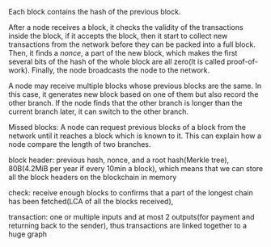 Each block contains the hash of the previous block.

After a node receives a block, it checks the validity of the transactions inside the block, if it accepts the block, then it start to collect new transactions from the network before they can be packed into a full block. Then, it finds a *nonce*, a part of the new block, which makes the first several bits of the hash of the whole block are all zero(It is called proof-of-work). Finally, the node broadcasts the node to the network.

A node may receive multiple blocks whose previous blocks are the same. In this case, it generates new block based on one of them but also record the other branch. If the node finds that the other branch is longer than the current branch later, it can switch to the other branch.

Missed blocks: A node can request previous blocks of a block from the network until it reaches a block which is known to it. This can explain how a node compare the length of two branches.

block header: previous hash, nonce, and a root hash(Merkle tree), 80B(4.2MiB per year if every 10min a block), which means that we can store all the block headers on the blockchain in memory

check: receive enough blocks to confirms that a part of the longest chain has been fetched(LCA of all the blocks received), 

transaction: one or multiple inputs and at most 2 outputs(for payment and returning back to the sender), thus transactions are linked together to a huge graph